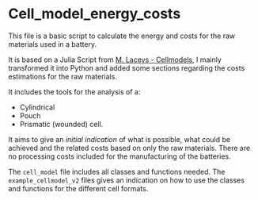 # Cell_model_energy_costs
This file is a basic script to calculate the energy and costs for the raw materials used in a battery. 

It is based on a Julia Script from [M. Laceys - Cellmodels](https://github.com/mjlacey/cellmodels), I mainly transformed it into Python and added some sections regarding the costs estimations for the raw materials. 

It includes the tools for the analysis of a:  
- Cylindrical 
- Pouch 
- Prismatic (wounded) 
cell. 

It aims to give an *initial indication* of what is possible, what could be achieved and the related costs based on only the raw materials. There are no processing costs included for the manufacturing of the batteries. 

The `cell_model` file includes all classes and functions needed. The `example_cellmodel_v2` files gives an indication on how to use the classes and functions for the different cell formats. 
